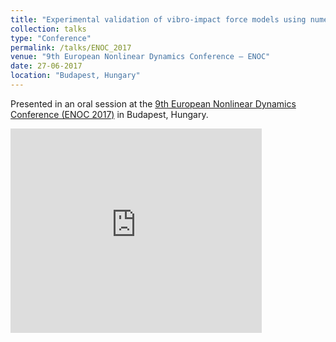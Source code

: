 ```yaml
---
title: "Experimental validation of vibro-impact force models using numeric simulation and perturbation methods"
collection: talks
type: "Conference"
permalink: /talks/ENOC_2017
venue: "9th European Nonlinear Dynamics Conference – ENOC"
date: 27-06-2017
location: "Budapest, Hungary"
---
```


Presented in an oral session at the [9th European Nonlinear Dynamics Conference (ENOC 2017)](https://congressline.hu/enoc2017/) in Budapest, Hungary.

<style>
    .responsive-wrap iframe{ max-width: 100%;}
</style>

<div class="responsive-wrap">
    <iframe src="https://onedrive.live.com/embed?cid=B7FE94897B491732&resid=B7FE94897B491732%21767&authkey=AMhNSYpL20uRlWQ&em=2" width="402" height="327" frameborder="0" scrolling="no" allowfullscreen="true" mozallowfullscreen="true" webkitallowfullscreen="true"></iframe>    
</div>
